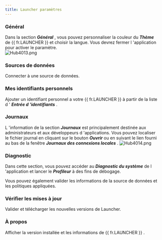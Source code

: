 ```yaml
---
title: Launcher paramètres
---
```

### Général 

Dans la section ***Général*** , vous pouvez personnaliser la couleur du ***Thème*** de {{ fr.LAUNCHER }} et choisir la langue. Vous devrez fermer l 'application pour activer le paramètre.  
![Hub4013.png](/img/fr/hub/Hub4013.png) 

### Sources de données 

Connecter à une source de données. 

### Mes identifiants personnels 

Ajouter un identifiant personnel a votre {{ fr.LAUNCHER }} à partir de la liste d ' ***Entrée d 'identifiants*** . 

### Journaux 

L 'information de la section ***Journaux*** est principalement destinée aux administrateurs et aux développeurs d 'applications. Vous pouvez localiser le fichier journal en cliquant sur le bouton ***Ouvrir*** ou en suivant le lien fourni au bas de la fenêtre ***Journaux des connexions locales*** . 
![Hub4014.png](/img/fr/hub/Hub4014.png) 

### Diagnostic 

Dans cette section, vous pouvez accéder au ***Diagnostic du système*** de l 'application et lancer le ***Profileur*** à des fins de débogage.  

Vous pouvez également valider les informations de la source de données et les politiques appliquées. 

### Vérifier les mises à jour 

Valider et télécharger les nouvelles versions de Launcher. 

### À propos 

Afficher la version installée et les informations de {{ fr.LAUNCHER }} . 

